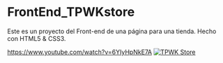 # FrontEnd_TPWKstore
Este es un proyecto del Front-end de una página para una tienda. Hecho con HTML5 & CSS3.

https://www.youtube.com/watch?v=6YIyHpNkE7A
[![TPWK Store](https://img.youtube.com/6YIyHpNkE7A/0.jpg)](https://www.youtube.com/watch?v=6YIyHpNkE7A)
